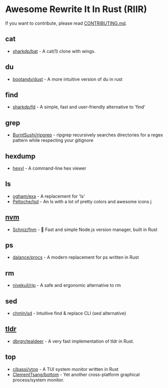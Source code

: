 # Awesome Rewrite It In Rust (RIIR)

If you want to contribute, please read [CONTRIBUTING.md](CONTRIBUTING.md).

## cat

* [sharkdp/bat](https://github.com/sharkdp/bat) - A cat(1) clone with wings.

## du

* [bootandy/dust](https://github.com/bootandy/dust) - A more intuitive version of du in rust

## find

* [sharkdp/fd](https://github.com/sharkdp/fd) - A simple, fast and user-friendly alternative to 'find'

## grep

* [BurntSushi/ripgrep](https://github.com/BurntSushi/ripgrep) - ripgrep recursively searches directories for a regex pattern while respecting your gitignore

## hexdump

* [hexyl](https://github.com/sharkdp/hexyl) - A command-line hex viewer

## ls

* [ogham/exa](https://github.com/ogham/exa) - A replacement for 'ls' 
* [Peltoche/lsd](https://github.com/Peltoche/lsd) - An ls with a lot of pretty colors and awesome icons
j

## [nvm](https://github.com/nvm-sh/nvm)

* [Schniz/fnm](https://github.com/Schniz/fnm) - 🚀 Fast and simple Node.js version manager, built in Rust

## ps

* [dalance/procs](https://github.com/dalance/procs) - A modern replacement for ps written in Rust

## rm

* [nivekuil/rip](https://github.com/nivekuil/rip) - A safe and ergonomic alternative to rm

## sed

* [chmln/sd](https://github.com/chmln/sd) - Intuitive find & replace CLI (sed alternative)

## [tldr](https://github.com/tldr-pages/tldr)

* [dbrgn/tealdeer](https://github.com/dbrgn/tealdeer) - A very fast implementation of tldr in Rust.

## top

* [cjbassi/ytop](https://github.com/cjbassi/ytop) - A TUI system monitor written in Rust
* [ClementTsang/bottom](https://github.com/ClementTsang/bottom) - Yet another cross-platform graphical process/system monitor.
